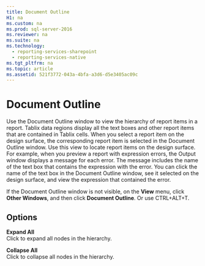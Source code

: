 ```yaml
---
title: Document Outline
H1: na
ms.custom: na
ms.prod: sql-server-2016
ms.reviewer: na
ms.suite: na
ms.technology: 
  - reporting-services-sharepoint
  - reporting-services-native
ms.tgt_pltfrm: na
ms.topic: article
ms.assetid: 521f3772-043a-4bfa-a3d6-d5e3405ac09c
---
```

# Document Outline
  Use the Document Outline window to view the hierarchy of report items in a report. Tablix data regions display all the text boxes and other report items that are contained in Tablix cells. When you select a report item on the design surface, the corresponding report item is selected in the Document Outline window. Use this view to locate report items on the design surface. For example, when you preview a report with expression errors, the Output window displays a message for each error. The message includes the name of the text box that contains the expression with the error. You can click the name of the text box in the Document Outline window, see it selected on the design surface, and view the expression that contained the error.  
  
If the Document Outline window is not visible, on the **View** menu, click **Other Windows**, and then click **Document Outline**.
Or use CTRL+ALT+T.
  
## Options  
 **Expand All**  
 Click to expand all nodes in the hierarchy.  
  
 **Collapse All**  
 Click to collapse all nodes in the hierarchy.  
  
  